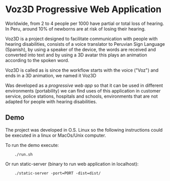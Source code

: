 
# Voz3D Progressive Web Application

Worldwide, from 2 to 4 people per 1000 have partial or total loss of hearing. In Peru, around 10% of newborns are at risk of losing their hearing.

Voz3D is a project designed to facilitate communication with people with hearing disabilities, consists of a voice translator to Peruvian Sign Language (Spanish), by using a speaker of the device, the words are received and converted into text and by using a 3D avatar this plays an animation according to the spoken word.

Voz3D is called as is since the workflow starts with the voice ("Voz") and ends in a 3D animation, we named it Voz3D

Was developed as a *progressive web app* so that it can be used in different environments (portability) we can find uses of this application in customer service, police stations, hospitals and schools, environments that are not adapted for people with hearing disabilities.

## Demo

The project was developed in O.S. Linux so the following instructions could be executed in a linux or MacOs/Unix computer.

To run the demo execute:

        ./run.sh

Or run static-server (binary to run web application in localhost):

        ./static-server -port=PORT -dist=dist/


